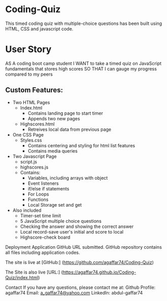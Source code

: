 # Coding-Quiz
This timed coding quiz with multiple-choice questions has been built using HTML, CSS and javascript code.


# User Story
AS A coding boot camp student
I WANT to take a timed quiz on JavaScript fundamentals that stores high scores
SO THAT I can gauge my progress compared to my peers

## Custom Features:

* Two HTML Pages
    * Index.html
        * Contains landing page to start timer
        * Appends two new pages
    * Highscores.html 
        * Retreives local data from previous page
* One CSS Page
    * Styles.css
        * Contains centering and styling for html list features
        * Contains media queries
* Two Javascript Page 
    * script.js
    * highscores.js
    * Contains: 
        * Variables, including arrays with object 
        * Event listeners 
        * if/else if statements 
        * For Loops 
        * Functions 
        * Local Storage set and get
* Also included
    * Timer-set time limit
    * 5 JavaScript multiple choice questions
    * Checking the answer and showing the correct answer
    * Local record-save user's initial and score to local
    * Highscore-check board


Deployment
Application GitHub URL submitted. GitHub repository contains all files including application codes.

The site is live at [GitHub:] (https://github.com/agaffar74/Coding-Quiz)

The Site is also live [URL:] (https://agaffar74.github.io/Coding-Quiz/index.html)

Contact If you have any questions, please contact me at:
Github Profile: agaffar74
Email: a_gaffar74@yahoo.com
LinkedIn: abdul-gaffar74